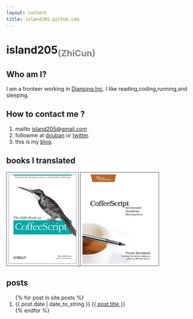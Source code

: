 ```yaml
---
layout: content
title: island205.github.com
---
```


<h1>island205<sub style="color:gray;">(ZhiCun)</sub></h1>

<h2>Who am I?</h2>
<p>
I am a fronteer working in <a href="http://www.dianping.com" target="_blank">Dianping.Inc</a>. I like reading,coding,running,and sleeping.
</p>

<h2>How to contact me ?</h2>
<ol>
	<li>mailto <a href="mailto:island205@gmail.com">island205@gmail.com</a></li>
	<li>
		followme at
		<a href="http://www.douban.com/people/island205/">douban</a> or
		<a href="https://twitter.com/#!/island205">twitter</a>.
	</li>
	<li>this is my <a href="http://island205.com">blog</a>.</li>
</ol>

<h2>books I translated</h2>
<style type="text/css">
	img{
		height:236px;
		padding:5px;
		border:1px solid #555;
	}
</style>
<a href="/tlboc/">
<img src="/img/tlboc.gif" title="CoffeeScript中文手册（The Little Book On CoffeeScript中文版）">
</a>
<a href="/cs/">
<img src="/img/cs.jpg" title="深入浅出CoffeeScript（CoffeeScript Accelerated JavaScript Development）">
</a>

<h2>posts</h2>
<ol>
    {% for post in site.posts %}
    <li>{{ post.date | date_to_string }} <a href="{{ post.url }}">{{ post.title }}</a></li>
    {% endfor %}
</ol>

